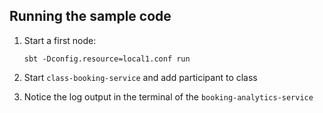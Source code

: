 ## Running the sample code

1. Start a first node:

    ```
    sbt -Dconfig.resource=local1.conf run
    ```

2. Start `class-booking-service` and add participant to class

3. Notice the log output in the terminal of the `booking-analytics-service`
